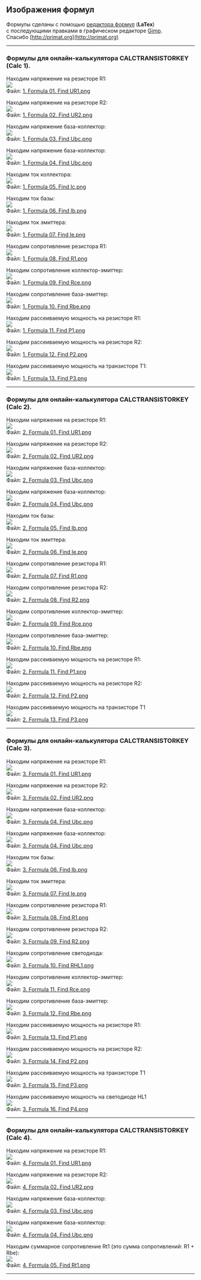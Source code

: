 ## Изображения формул

Формулы сделаны с помощью [редактора формул](http://primat.org/mathred/mathred.html "WEB-редактор формул") (**LaTex**)
<br>
с последующими правками в графическом редакторе [Gimp](https://www.gimp.org "Графический редактор Gimp").
<br>
Спасибо [http://primat.org](http://primat.org)

<hr>

### Формулы для онлайн-калькулятора CALCTRANSISTORKEY (Calc 1).

Находим напряжение на резисторе R1:
<br>
![](https://github.com/drilnet/electronics/blob/master/Bipolar%20transistor%20in%20key%20mode/Formulas/1.%20Formula%2001.%20Find%20UR1.png)
<br>
Файл: [1. Formula 01. Find UR1.png](https://github.com/drilnet/electronics/blob/master/Bipolar%20transistor%20in%20key%20mode/Formulas/1.%20Formula%2001.%20Find%20UR1.png "Находим напряжение на резисторе R1")

Находим напряжение на резисторе R2:
<br>
![](https://github.com/drilnet/electronics/blob/master/Bipolar%20transistor%20in%20key%20mode/Formulas/1.%20Formula%2002.%20Find%20UR2.png)
<br>
Файл: [1. Formula 02. Find UR2.png](https://github.com/drilnet/electronics/blob/master/Bipolar%20transistor%20in%20key%20mode/Formulas/1.%20Formula%2002.%20Find%20UR2.png "Находим напряжение на резисторе R2")

Находим напряжение база-коллектор:
<br>
![](https://github.com/drilnet/electronics/blob/master/Bipolar%20transistor%20in%20key%20mode/Formulas/1.%20Formula%2003.%20Find%20Ubc.png)
<br>
Файл: [1. Formula 03. Find Ubc.png](https://github.com/drilnet/electronics/blob/master/Bipolar%20transistor%20in%20key%20mode/Formulas/1.%20Formula%2003.%20Find%20Ubc.png "Находим напряжение база-коллектор")

Находим напряжение база-коллектор:
<br>
![](https://github.com/drilnet/electronics/blob/master/Bipolar%20transistor%20in%20key%20mode/Formulas/1.%20Formula%2004.%20Find%20Ubc.png)
<br>
Файл: [1. Formula 04. Find Ubc.png](https://github.com/drilnet/electronics/blob/master/Bipolar%20transistor%20in%20key%20mode/Formulas/1.%20Formula%2004.%20Find%20Ubc.png "Находим напряжение база-коллектор")

Находим ток коллектора:
<br>
![](https://github.com/drilnet/electronics/blob/master/Bipolar%20transistor%20in%20key%20mode/Formulas/1.%20Formula%2005.%20Find%20Ic.png)
<br>
Файл: [1. Formula 05. Find Ic.png](https://github.com/drilnet/electronics/blob/master/Bipolar%20transistor%20in%20key%20mode/Formulas/1.%20Formula%2005.%20Find%20Ic.png "Находим ток коллектора")

Находим ток базы:
<br>
![](https://github.com/drilnet/electronics/blob/master/Bipolar%20transistor%20in%20key%20mode/Formulas/1.%20Formula%2006.%20Find%20Ib.png)
<br>
Файл: [1. Formula 06. Find Ib.png](https://github.com/drilnet/electronics/blob/master/Bipolar%20transistor%20in%20key%20mode/Formulas/1.%20Formula%2006.%20Find%20Ib.png "Находим ток базы")

Находим ток эмиттера:
<br>
![](https://github.com/drilnet/electronics/blob/master/Bipolar%20transistor%20in%20key%20mode/Formulas/1.%20Formula%2007.%20Find%20Ie.png)
<br>
Файл: [1. Formula 07. Find Ie.png](https://github.com/drilnet/electronics/blob/master/Bipolar%20transistor%20in%20key%20mode/Formulas/1.%20Formula%2007.%20Find%20Ie.png "Находим ток эмиттера")

Находим сопротивление резистора R1:
<br>
![](https://github.com/drilnet/electronics/blob/master/Bipolar%20transistor%20in%20key%20mode/Formulas/1.%20Formula%2008.%20Find%20R1.png)
<br>
Файл: [1. Formula 08. Find R1.png](https://github.com/drilnet/electronics/blob/master/Bipolar%20transistor%20in%20key%20mode/Formulas/1.%20Formula%2008.%20Find%20R1.png "Находим сопротивление резистора R1")

Находим сопротивление коллектор-эмиттер:
<br>
![](https://github.com/drilnet/electronics/blob/master/Bipolar%20transistor%20in%20key%20mode/Formulas/1.%20Formula%2009.%20Find%20Rce.png)
<br>
Файл: [1. Formula 09. Find Rce.png](https://github.com/drilnet/electronics/blob/master/Bipolar%20transistor%20in%20key%20mode/Formulas/1.%20Formula%2009.%20Find%20Rce.png "Находим сопротивление коллектор-эмиттер")

Находим сопротивление база-эмиттер:
<br>
![](https://github.com/drilnet/electronics/blob/master/Bipolar%20transistor%20in%20key%20mode/Formulas/1.%20Formula%2010.%20Find%20Rbe.png)
<br>
Файл: [1. Formula 10. Find Rbe.png](https://github.com/drilnet/electronics/blob/master/Bipolar%20transistor%20in%20key%20mode/Formulas/1.%20Formula%2010.%20Find%20Rbe.png "Находим сопротивление база-эмиттер")

Находим рассеиваемую мощность на резисторе R1:
<br>
![](https://github.com/drilnet/electronics/blob/master/Bipolar%20transistor%20in%20key%20mode/Formulas/1.%20Formula%2011.%20Find%20P1.png)
<br>
Файл: [1. Formula 11. Find P1.png](https://github.com/drilnet/electronics/blob/master/Bipolar%20transistor%20in%20key%20mode/Formulas/1.%20Formula%2011.%20Find%20P1.png "Находим рассеиваемую мощность на резисторе R1")

Находим рассеиваемую мощность на резисторе R2:
<br>
![](https://github.com/drilnet/electronics/blob/master/Bipolar%20transistor%20in%20key%20mode/Formulas/1.%20Formula%2012.%20Find%20P2.png)
<br>
Файл: [1. Formula 12. Find P2.png](https://github.com/drilnet/electronics/blob/master/Bipolar%20transistor%20in%20key%20mode/Formulas/1.%20Formula%2012.%20Find%20P2.png "Находим рассеиваемую мощность на резисторе R2")

Находим рассеиваемую мощность на транзисторе T1:
<br>
![](https://github.com/drilnet/electronics/blob/master/Bipolar%20transistor%20in%20key%20mode/Formulas/1.%20Formula%2013.%20Find%20P3.png)
<br>
Файл: [1. Formula 13. Find P3.png](https://github.com/drilnet/electronics/blob/master/Bipolar%20transistor%20in%20key%20mode/Formulas/1.%20Formula%2013.%20Find%20P3.png "Находим рассеиваемую мощность на транзисторе T1")

<hr>

### Формулы для онлайн-калькулятора CALCTRANSISTORKEY (Calc 2).

Находим напряжение на резисторе R1:
<br>
![](https://github.com/drilnet/electronics/blob/master/Bipolar%20transistor%20in%20key%20mode/Formulas/2.%20Formula%2001.%20Find%20UR1.png)
<br>
Файл: [2. Formula 01. Find UR1.png](https://github.com/drilnet/electronics/blob/master/Bipolar%20transistor%20in%20key%20mode/Formulas/2.%20Formula%2001.%20Find%20UR1.png "Находим напряжение на резисторе R1")

Находим напряжение на резисторе R2:
<br>
![](https://github.com/drilnet/electronics/blob/master/Bipolar%20transistor%20in%20key%20mode/Formulas/2.%20Formula%2002.%20Find%20UR2.png)
<br>
Файл: [2. Formula 02. Find UR2.png](https://github.com/drilnet/electronics/blob/master/Bipolar%20transistor%20in%20key%20mode/Formulas/2.%20Formula%2002.%20Find%20UR2.png "Находим напряжение на резисторе R2")

Находим напряжение база-коллектор:
<br>
![](https://github.com/drilnet/electronics/blob/master/Bipolar%20transistor%20in%20key%20mode/Formulas/2.%20Formula%2003.%20Find%20Ubc.png)
<br>
Файл: [2. Formula 03. Find Ubc.png](https://github.com/drilnet/electronics/blob/master/Bipolar%20transistor%20in%20key%20mode/Formulas/2.%20Formula%2003.%20Find%20Ubc.png "Находим напряжение база-коллектор")

Находим напряжение база-коллектор:
<br>
![](https://github.com/drilnet/electronics/blob/master/Bipolar%20transistor%20in%20key%20mode/Formulas/2.%20Formula%2004.%20Find%20Ubc.png)
<br>
Файл: [2. Formula 04. Find Ubc.png](https://github.com/drilnet/electronics/blob/master/Bipolar%20transistor%20in%20key%20mode/Formulas/2.%20Formula%2004.%20Find%20Ubc.png "Находим напряжение база-коллектор")

Находим ток базы:
<br>
![](https://github.com/drilnet/electronics/blob/master/Bipolar%20transistor%20in%20key%20mode/Formulas/2.%20Formula%2005.%20Find%20Ib.png)
<br>
Файл: [2. Formula 05. Find Ib.png](https://github.com/drilnet/electronics/blob/master/Bipolar%20transistor%20in%20key%20mode/Formulas/2.%20Formula%2005.%20Find%20Ib.png "Находим ток базы")

Находим ток эмиттера:
<br>
![](https://github.com/drilnet/electronics/blob/master/Bipolar%20transistor%20in%20key%20mode/Formulas/2.%20Formula%2006.%20Find%20Ie.png)
<br>
Файл: [2. Formula 06. Find Ie.png](https://github.com/drilnet/electronics/blob/master/Bipolar%20transistor%20in%20key%20mode/Formulas/2.%20Formula%2006.%20Find%20Ie.png "Находим ток эмиттера")

Находим сопротивление резистора R1:
<br>
![](https://github.com/drilnet/electronics/blob/master/Bipolar%20transistor%20in%20key%20mode/Formulas/2.%20Formula%2007.%20Find%20R1.png)
<br>
Файл: [2. Formula 07. Find R1.png](https://github.com/drilnet/electronics/blob/master/Bipolar%20transistor%20in%20key%20mode/Formulas/2.%20Formula%2007.%20Find%20R1.png "Находим сопротивление резистора R1")

Находим сопротивление резистора R2:
<br>
![](https://github.com/drilnet/electronics/blob/master/Bipolar%20transistor%20in%20key%20mode/Formulas/2.%20Formula%2008.%20Find%20R2.png)
<br>
Файл: [2. Formula 08. Find R2.png](https://github.com/drilnet/electronics/blob/master/Bipolar%20transistor%20in%20key%20mode/Formulas/2.%20Formula%2008.%20Find%20R2.png "Находим сопротивление резистора R2")

Находим сопротивление коллектор-эмиттер:
<br>
![](https://github.com/drilnet/electronics/blob/master/Bipolar%20transistor%20in%20key%20mode/Formulas/2.%20Formula%2009.%20Find%20Rce.png)
<br>
Файл: [2. Formula 09. Find Rce.png](https://github.com/drilnet/electronics/blob/master/Bipolar%20transistor%20in%20key%20mode/Formulas/2.%20Formula%2009.%20Find%20Rce.png "Находим сопротивление коллектор-эмиттер")

Находим сопротивление база-эмиттер:
<br>
![](https://github.com/drilnet/electronics/blob/master/Bipolar%20transistor%20in%20key%20mode/Formulas/2.%20Formula%2010.%20Find%20Rbe.png)
<br>
Файл: [2. Formula 10. Find Rbe.png](https://github.com/drilnet/electronics/blob/master/Bipolar%20transistor%20in%20key%20mode/Formulas/2.%20Formula%2010.%20Find%20Rbe.png "Находим сопротивление база-эмиттер:")

Находим рассеиваемую мощность на резисторе R1:
<br>
![](https://github.com/drilnet/electronics/blob/master/Bipolar%20transistor%20in%20key%20mode/Formulas/2.%20Formula%2011.%20Find%20P1.png)
<br>
Файл: [2. Formula 11. Find P1.png](https://github.com/drilnet/electronics/blob/master/Bipolar%20transistor%20in%20key%20mode/Formulas/2.%20Formula%2011.%20Find%20P1.png "Находим рассеиваемую мощность на резисторе R1")

Находим рассеиваемую мощность на резисторе R2:
<br>
![](https://github.com/drilnet/electronics/blob/master/Bipolar%20transistor%20in%20key%20mode/Formulas/2.%20Formula%2012.%20Find%20P2.png)
<br>
Файл: [2. Formula 12. Find P2.png](https://github.com/drilnet/electronics/blob/master/Bipolar%20transistor%20in%20key%20mode/Formulas/2.%20Formula%2012.%20Find%20P2.png "Находим рассеиваемую мощность на резисторе R2")

Находим рассеиваемую мощность на транзисторе T1
<br>
![](https://github.com/drilnet/electronics/blob/master/Bipolar%20transistor%20in%20key%20mode/Formulas/2.%20Formula%2013.%20Find%20P3.png)
<br>
Файл: [2. Formula 13. Find P3.png](https://github.com/drilnet/electronics/blob/master/Bipolar%20transistor%20in%20key%20mode/Formulas/2.%20Formula%2013.%20Find%20P3.png "Находим рассеиваемую мощность на транзисторе T1")

<hr>

### Формулы для онлайн-калькулятора CALCTRANSISTORKEY (Calc 3).

Находим напряжение на резисторе R1:
<br>
![](https://github.com/drilnet/electronics/blob/master/Bipolar%20transistor%20in%20key%20mode/Formulas/3.%20Formula%2001.%20Find%20UR1.png)
<br>
Файл: [3. Formula 01. Find UR1.png](https://github.com/drilnet/electronics/blob/master/Bipolar%20transistor%20in%20key%20mode/Formulas/3.%20Formula%2001.%20Find%20UR1.png "Находим напряжение на резисторе R1")

Находим напряжение на резисторе R2:
<br>
![](https://github.com/drilnet/electronics/blob/master/Bipolar%20transistor%20in%20key%20mode/Formulas/3.%20Formula%2002.%20Find%20UR2.png)
<br>
Файл: [3. Formula 02. Find UR2.png](https://github.com/drilnet/electronics/blob/master/Bipolar%20transistor%20in%20key%20mode/Formulas/3.%20Formula%2002.%20Find%20UR2.png "Находим напряжение на резисторе R2")

Находим напряжение база-коллектор:
<br>
![](https://github.com/drilnet/electronics/blob/master/Bipolar%20transistor%20in%20key%20mode/Formulas/2.%20Formula%2003.%20Find%20Ubc.png)
<br>
Файл: [3. Formula 04. Find Ubc.png](https://github.com/drilnet/electronics/blob/master/Bipolar%20transistor%20in%20key%20mode/Formulas/3.%20Formula%2003.%20Find%20Ubc.png "Находим напряжение база-коллектор")

Находим напряжение база-коллектор:
<br>
![](https://github.com/drilnet/electronics/blob/master/Bipolar%20transistor%20in%20key%20mode/Formulas/3.%20Formula%2004.%20Find%20Ubc.png)
<br>
Файл: [3. Formula 04. Find Ubc.png](https://github.com/drilnet/electronics/blob/master/Bipolar%20transistor%20in%20key%20mode/Formulas/3.%20Formula%2004.%20Find%20Ubc.png "Находим напряжение база-коллектор")

Находим ток базы:
<br>
![](https://github.com/drilnet/electronics/blob/master/Bipolar%20transistor%20in%20key%20mode/Formulas/3.%20Formula%2006.%20Find%20Ib.png)
<br>
Файл: [3. Formula 06. Find Ib.png](https://github.com/drilnet/electronics/blob/master/Bipolar%20transistor%20in%20key%20mode/Formulas/3.%20Formula%2006.%20Find%20Ib.png "Находим ток базы")

Находим ток эмиттера:
<br>
![](https://github.com/drilnet/electronics/blob/master/Bipolar%20transistor%20in%20key%20mode/Formulas/3.%20Formula%2007.%20Find%20Ie.png)
<br>
Файл: [3. Formula 07. Find Ie.png](https://github.com/drilnet/electronics/blob/master/Bipolar%20transistor%20in%20key%20mode/Formulas/3.%20Formula%2007.%20Find%20Ie.png "Находим ток эмиттера")

Находим сопротивление резистора R1:
<br>
![](https://github.com/drilnet/electronics/blob/master/Bipolar%20transistor%20in%20key%20mode/Formulas/3.%20Formula%2008.%20Find%20R1.png)
<br>
Файл: [3. Formula 08. Find R1.png
](https://github.com/drilnet/electronics/blob/master/Bipolar%20transistor%20in%20key%20mode/Formulas/3.%20Formula%2008.%20Find%20R1.png "Находим сопротивление резистора R1")

Находим сопротивление резистора R2:
<br>
![](https://github.com/drilnet/electronics/blob/master/Bipolar%20transistor%20in%20key%20mode/Formulas/3.%20Formula%2009.%20Find%20R2.png)
<br>
Файл: [3. Formula 09. Find R2.png](https://github.com/drilnet/electronics/blob/master/Bipolar%20transistor%20in%20key%20mode/Formulas/3.%20Formula%2009.%20Find%20R2.png "Находим сопротивление резистора R2")

Находим сопротивление светодиода:
<br>
![](https://github.com/drilnet/electronics/blob/master/Bipolar%20transistor%20in%20key%20mode/Formulas/3.%20Formula%2010.%20Find%20RHL1.png)
<br>
Файл: [3. Formula 10. Find RHL1.png](https://github.com/drilnet/electronics/blob/master/Bipolar%20transistor%20in%20key%20mode/Formulas/3.%20Formula%2010.%20Find%20RHL1.png "Находим сопротивление светодиода")

Находим сопротивление коллектор-эмиттер:
<br>
![](https://github.com/drilnet/electronics/blob/master/Bipolar%20transistor%20in%20key%20mode/Formulas/3.%20Formula%2011.%20Find%20Rce.png)
<br>
Файл: [3. Formula 11. Find Rce.png](https://github.com/drilnet/electronics/blob/master/Bipolar%20transistor%20in%20key%20mode/Formulas/3.%20Formula%2011.%20Find%20Rce.png "Находим сопротивление коллектор-эмиттер")

Находим сопротивление база-эмиттер:
<br>
![](https://github.com/drilnet/electronics/blob/master/Bipolar%20transistor%20in%20key%20mode/Formulas/3.%20Formula%2012.%20Find%20Rbe.png)
<br>
Файл: [3. Formula 12. Find Rbe.png](https://github.com/drilnet/electronics/blob/master/Bipolar%20transistor%20in%20key%20mode/Formulas/3.%20Formula%2012.%20Find%20Rbe.png "Находим сопротивление база-эммитер")

Находим рассеиваемую мощность на резисторе R1:
<br>
![](https://github.com/drilnet/electronics/blob/master/Bipolar%20transistor%20in%20key%20mode/Formulas/3.%20Formula%2013.%20Find%20P1.png)
<br>
Файл: [3. Formula 13. Find P1.png](https://github.com/drilnet/electronics/blob/master/Bipolar%20transistor%20in%20key%20mode/Formulas/3.%20Formula%2013.%20Find%20P1.png "Находим рассеиваемую мощность на резисторе R1")

Находим рассеиваемую мощность на резисторе R2:
<br>
![](https://github.com/drilnet/electronics/blob/master/Bipolar%20transistor%20in%20key%20mode/Formulas/3.%20Formula%2014.%20Find%20P2.png)
<br>
Файл: [3. Formula 14. Find P2.png](https://github.com/drilnet/electronics/blob/master/Bipolar%20transistor%20in%20key%20mode/Formulas/3.%20Formula%2014.%20Find%20P2.png "Находим рассеиваемую мощность на резисторе R2")

Находим рассеиваемую мощность на транзисторе T1
<br>
![](https://github.com/drilnet/electronics/blob/master/Bipolar%20transistor%20in%20key%20mode/Formulas/3.%20Formula%2015.%20Find%20P3.png)
<br>
Файл: [3. Formula 15. Find P3.png](https://github.com/drilnet/electronics/blob/master/Bipolar%20transistor%20in%20key%20mode/Formulas/3.%20Formula%2015.%20Find%20P3.png "Находим рассеиваемую мощность на транзисторе T1")

Находим рассеиваемую мощность на светодиоде HL1
<br>
![](https://github.com/drilnet/electronics/blob/master/Bipolar%20transistor%20in%20key%20mode/Formulas/3.%20Formula%2016.%20Find%20P4.png)
<br>
Файл: [3. Formula 16. Find P4.png](https://github.com/drilnet/electronics/blob/master/Bipolar%20transistor%20in%20key%20mode/Formulas/3.%20Formula%2016.%20Find%20P4.png "Находим рассеиваемую мощность на транзисторе HL1")

<hr>

### Формулы для онлайн-калькулятора CALCTRANSISTORKEY (Calc 4).

Находим напряжение на резисторе R1:
<br>
![](https://github.com/drilnet/electronics/blob/master/Bipolar%20transistor%20in%20key%20mode/Formulas/4.%20Formula%2001.%20Find%20UR1.png)
<br>
Файл: [4. Formula 01. Find UR1.png](https://github.com/drilnet/electronics/blob/master/Bipolar%20transistor%20in%20key%20mode/Formulas/4.%20Formula%2001.%20Find%20UR1.png "Находим напряжение на резисторе R1")

Находим напряжение на резисторе R2:
<br>
![](https://github.com/drilnet/electronics/blob/master/Bipolar%20transistor%20in%20key%20mode/Formulas/4.%20Formula%2002.%20Find%20UR2.png)
<br>
Файл: [4. Formula 02. Find UR2.png](https://github.com/drilnet/electronics/blob/master/Bipolar%20transistor%20in%20key%20mode/Formulas/4.%20Formula%2002.%20Find%20UR2.png "Находим напряжение на резисторе R2")

Находим напряжение база-коллектор:
<br>
![](https://github.com/drilnet/electronics/blob/master/Bipolar%20transistor%20in%20key%20mode/Formulas/4.%20Formula%2003.%20Find%20Ubc.png)
<br>
Файл: [4. Formula 03. Find Ubc.png](https://github.com/drilnet/electronics/blob/master/Bipolar%20transistor%20in%20key%20mode/Formulas/4.%20Formula%2003.%20Find%20Ubc.png "Находим напряжение база-коллектор")

Находим напряжение база-коллектор:
<br>
![](https://github.com/drilnet/electronics/blob/master/Bipolar%20transistor%20in%20key%20mode/Formulas/4.%20Formula%2004.%20Find%20Ubc.png)
<br>
Файл: [4. Formula 04. Find Ubc.png](https://github.com/drilnet/electronics/blob/master/Bipolar%20transistor%20in%20key%20mode/Formulas/4.%20Formula%2004.%20Find%20Ubc.png "Находим напряжение база-коллектор")

Находим суммарное сопротивление Rt1 (это сумма сопротивлений: R1 + Rbe):
<br>
![](https://github.com/drilnet/electronics/blob/master/Bipolar%20transistor%20in%20key%20mode/Formulas/4.%20Formula%2005.%20Find%20Rt1.png)
<br>
Файл: [4. Formula 05. Find Rt1.png](https://github.com/drilnet/electronics/blob/master/Bipolar%20transistor%20in%20key%20mode/Formulas/4.%20Formula%2005.%20Find%20Rt1.png "Находим суммарное сопротивление Rt1")
<hr>
